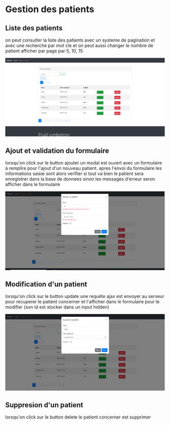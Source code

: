 # Gestion des patients
## Liste des patients

on peut consulter la liste des patients avec un systeme de 
pagination et avec une recherche par mot cle et on peut aussi
changer le nombre de patient afficher par page par 5, 10, 15

<img src="image/screen1.png">

## Ajout et validation du formulaire
lorsqu'on click sur le button ajouter un modal est ouvert avec un 
formulaire à remplire pour l'ajout d'un nouveau patient.
apres l'envoi du formulaire les informations saisie sont alors 
verifier si tout va bien le patient sera enregistrer dans la base de
donnees sinon les messages d'erreur seron afficher dans le formulaire

<img src="image/screen2.png">


## Modification d'un patient
lorsqu'on click sur le button update une requête ajax est envoyer au
serveur pour recuperer le patient concerner et l'afficher dans le
formulaire pour le modifier (son id est stocker dans un input hidden)

<img src="image/screen3.png">


## Suppresion d'un patient
lorsqu'on click sur le button delete le patient concerner est supprimer
